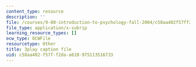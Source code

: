 ```yaml
---
content_type: resource
description: ''
file: /courses/9-00-introduction-to-psychology-fall-2004/c58aa402f57ff2daa610975113516733_10505.srt
file_type: application/x-subrip
learning_resource_types: []
ocw_type: OCWFile
resourcetype: Other
title: 3play caption file
uid: c58aa402-f57f-f2da-a610-975113516733
---
```

